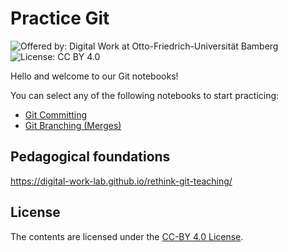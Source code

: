 # Practice Git

![Offered by: Digital Work at Otto-Friedrich-Universität Bamberg](https://img.shields.io/badge/Offered%20by-%20Digital%20Work%20(Otto--Friedrich--Universit%C3%A4t%20Bamberg)-blue)
![License: CC BY 4.0](https://img.shields.io/badge/License-CC%20BY%204.0-green.svg)

Hello and welcome to our Git notebooks!

You can select any of the following notebooks to start practicing:

- [Git Committing](notebooks/git_committing.ipynb)
- [Git Branching (Merges)](notebooks/git_branching_merge.ipynb)

## Pedagogical foundations

https://digital-work-lab.github.io/rethink-git-teaching/

## License

The contents are licensed under the [CC-BY 4.0 License](https://creativecommons.org/licenses/by/4.0/).